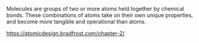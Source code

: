 Molecules are groups of two or more atoms held together by chemical bonds. These combinations of atoms take on their own unique properties, and become more tangible and operational than atoms.

https://atomicdesign.bradfrost.com/chapter-2/
